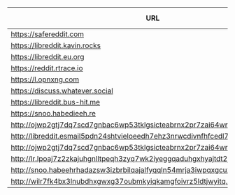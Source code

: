 |URL|Network|Version|Location|Behind Cloudflare?|Comment|
|-|-|-|-|-|-|
|https://safereddit.com|WWW|v0.35.1|🇺🇸 US||SFW only|
|https://libreddit.kavin.rocks|WWW|v0.35.1|🇮🇳 IN|||
|https://libreddit.eu.org|WWW|v0.35.1|🇩🇪 DE|✅||
|https://reddit.rtrace.io|WWW|v0.35.1|🇩🇪 DE|||
|https://l.opnxng.com|WWW|v0.35.1|🇸🇬 SG|||
|https://discuss.whatever.social|WWW|v0.35.1|🇺🇸 US||uses CDN|
|https://libreddit.bus-hit.me|WWW|v0.35.1|🇨🇦 CA|||
|https://snoo.habedieeh.re|WWW|v0.35.1|🇨🇦 CA|||
|http://ojwp2gtj7dq7scd7gnbac6wp53tklgsicteabrnx2pr7zai64wriiaad.onion|Tor|v0.22.9|🇺🇸 US|||
|http://libreddit.esmail5pdn24shtvieloeedh7ehz3nrwcdivnfhfcedl7gf4kwddhkqd.onion|Tor|v0.25.0|🇨🇦 CA|||
|http://ojwp2gtj7dq7scd7gnbac6wp53tklgsicteabrnx2pr7zai64wriiaad.onion|Tor|v0.22.9|🇺🇸 US|||
|http://lr.lpoaj7z2zkajuhgnlltpeqh3zyq7wk2iyeggqaduhgxhyajtdt2j7wad.onion|Tor|v0.25.0|🇩🇪 DE|||
|http://snoo.habeehrhadazsw3izbrbilqajalfyqqln54mrja3iwpqxgcuxnus7eid.onion|Tor|v0.25.0|🇨🇦 CA|||
|http://wilr7fk4bx3lnubdhxgwxg37oubmkyiqkamgfoivrz5ldtjwyitq.b32.i2p|I2P|v0.25.0|🇨🇦 CA|||
